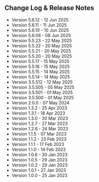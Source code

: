## Change Log & Release Notes

* Version 5.6.12 - 12 Jun 2025
* Version 5.6.11 - 11 Jun 2025
* Version 5.6.10 - 10 Jun 2025
* Version 5.6.08 - 08 Jun 2025
* Version 5.5.23 - 22 May 2025
* Version 5.5.22 - 20 May 2025
* Version 5.5.21 - 20 May 2025
* Version 5.5.20 - 20 May 2025
* Version 5.5.17 - 15 May 2025
* Version 5.5.16 - 15 May 2025
* Version 5.5.15 - 14 May 2025
* Version 5.5.14 - 14 May 2025
* Version 3.5.512 - 12 May 2025
* Version 3.5.505 - 05 May 2025
* Version 3.5.501 - 01 May 2025
* Version 3.5.500 - 01 May 2025
* Version 2.0.0 - 07 May 2024
* Version 1.3.2 - 25 Apr 2023
* Version 1.3.1 - 18 Apr 2023
* Version 1.3.0 - 30 Mar 2023
* Version 1.2.7 - 27 Mar 2023
* Version 1.2.6 - 24 Mar 2023
* Version 1.1.5 - 07 Mar 2023
* Version 1.1.2 - 23 Feb 2023
* Version 1.1.1 - 17 Feb 2023
* Version 1.1.0 - 14 Feb 2023
* Version 1.0.6 - 30 Jan 2023
* Version 1.0.5 - 29 Jan 2023
* Version 1.0.2 - 29 Jan 2023
* Version 1.0.1 - 27 Jan 2023
* Version 1.0.0 - 25 Jan 2023